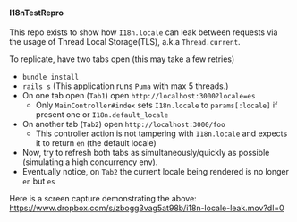 #### I18nTestRepro

This repo exists to show how `I18n.locale` can leak between requests via the usage
of Thread Local Storage(TLS), a.k.a `Thread.current`.

To replicate, have two tabs open (this may take a few retries)

- `bundle install`
- `rails s` (This application runs `Puma` with max 5 threads.)
- On one tab open (`Tab1`) open `http://localhost:3000?locale=es`
  - Only `MainController#index` sets `I18n.locale` to `params[:locale]` if present one or `I18n.default_locale`
- On another tab (`Tab2`) open `http://localhost:3000/foo`
  - This controller action is not tampering with `I18n.locale` and expects it to return `en` (the default locale)
- Now, try to refresh both tabs as simultaneously/quickly as possible (simulating a high concurrency env).
- Eventually notice, on `Tab2` the current locale being rendered is no longer `en` but `es`

Here is a screen capture demonstrating the above: https://www.dropbox.com/s/zbogg3vag5at98b/i18n-locale-leak.mov?dl=0
